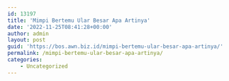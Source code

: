 ```yaml
---
id: 13197
title: 'Mimpi Bertemu Ular Besar Apa Artinya'
date: '2022-11-25T08:41:28+00:00'
author: admin
layout: post
guid: 'https://bos.awn.biz.id/mimpi-bertemu-ular-besar-apa-artinya/'
permalink: /mimpi-bertemu-ular-besar-apa-artinya/
categories:
    - Uncategorized
---
```


